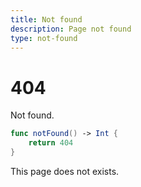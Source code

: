 ```yaml
---
title: Not found
description: Page not found
type: not-found
---
```


# 404

Not found.

```swift
func notFound() -> Int {
    return 404
}
```

This page does not exists.

